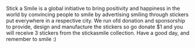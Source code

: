 Stick a Smile is a global initiative to bring positivity and happiness in the world by convincing people to smile by advertising smiling through stickers put everywhere in a respective city. We run ofd donation and sponsorship to provide, design and manufacture the stickers so go donate $1 and you will receive 3 stickers from the stickasmile collection. Have a good day, and remember to smile :)
